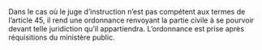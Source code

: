 Dans le cas où le juge d’instruction n’est pas compétent aux termes de l’article 45, il rend une ordonnance renvoyant la partie civile à se pourvoir devant telle juridiction qu’il appartiendra. L’ordonnance est prise après réquisitions du ministère public.